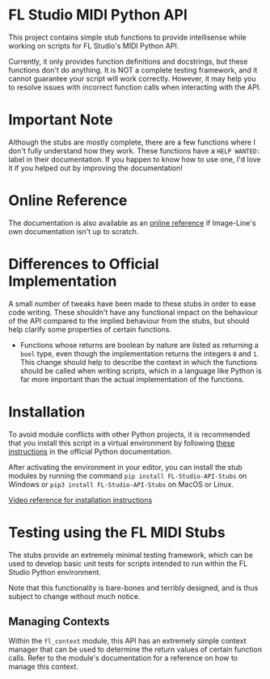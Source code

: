 # FL Studio MIDI Python API

This project contains simple stub functions to provide intellisense while
working on scripts for FL Studio's MIDI Python API.

Currently, it only provides function definitions and docstrings, but these
functions don't do anything. It is NOT a complete testing framework, and it
cannot guarantee your script will work correctly. However, it may help you to
resolve issues with incorrect function calls when interacting with the API.

# Important Note

Although the stubs are mostly complete, there are a few functions where I don't
fully understand how they work. These functions have a `HELP WANTED:` label in
their documentation. If you happen to know how to use one, I'd love it if you
helped out by improving the documentation!

# Online Reference

The documentation is also available as an [online reference](https://miguelguthridge.github.io/FL-Midi-Docs)
if Image-Line's own documentation isn't up to scratch.

# Differences to Official Implementation

A small number of tweaks have been made to these stubs in order to ease code
writing. These shouldn't have any functional impact on the behaviour of the API
compared to the implied behaviour from the stubs, but should help clarify some
properties of certain functions.

 * Functions whose returns are boolean by nature are listed as returning a
 `bool` type, even though the implementation returns the integers `0` and `1`.
 This change should help to describe the context in which the functions should
 be called when writing scripts, which in a language like Python is far more
 important than the actual implementation of the functions.

# Installation

To avoid module conflicts with other Python projects, it is recommended that
you install this script in a virtual environment by following
[these instructions](https://docs.python.org/3/library/venv.html) in the
official Python documentation.

After activating the environment in your editor, you can install the stub
modules by running the command `pip install FL-Studio-API-Stubs` on Windows or
`pip3 install FL-Studio-API-Stubs` on MacOS or Linux.

[Video reference for installation instructions](https://youtu.be/6_KdXJIfeoI)

# Testing using the FL MIDI Stubs

The stubs provide an extremely minimal testing framework, which can be used to
develop basic unit tests for scripts intended to run within the FL Studio
Python environment.

Note that this functionality is bare-bones and terribly designed, and is thus
subject to change without much notice.

## Managing Contexts

Within the `fl_context` module, this API has an extremely simple context
manager that can be used to determine the return values of certain function
calls. Refer to the module's documentation for a reference on how to manage
this context.
